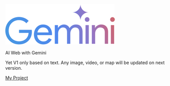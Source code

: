 <img src="public/Google_Gemini_logo.svg" width="344"/>
<p></p>AI Web with Gemini</p>
<p>Yet V1 only based on text. Any image, video, or map will be updated on next version.</p>
<p><a href="https://bit.ly/airumahost">My Project</a></p>
